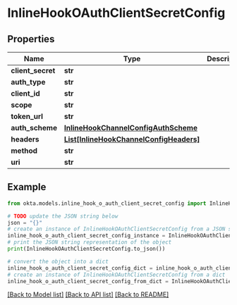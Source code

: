 # InlineHookOAuthClientSecretConfig


## Properties

Name | Type | Description | Notes
------------ | ------------- | ------------- | -------------
**client_secret** | **str** |  | [optional] 
**auth_type** | **str** |  | [optional] 
**client_id** | **str** |  | [optional] 
**scope** | **str** |  | [optional] 
**token_url** | **str** |  | [optional] 
**auth_scheme** | [**InlineHookChannelConfigAuthScheme**](InlineHookChannelConfigAuthScheme.md) |  | [optional] 
**headers** | [**List[InlineHookChannelConfigHeaders]**](InlineHookChannelConfigHeaders.md) |  | [optional] 
**method** | **str** |  | [optional] 
**uri** | **str** |  | [optional] 

## Example

```python
from okta.models.inline_hook_o_auth_client_secret_config import InlineHookOAuthClientSecretConfig

# TODO update the JSON string below
json = "{}"
# create an instance of InlineHookOAuthClientSecretConfig from a JSON string
inline_hook_o_auth_client_secret_config_instance = InlineHookOAuthClientSecretConfig.from_json(json)
# print the JSON string representation of the object
print(InlineHookOAuthClientSecretConfig.to_json())

# convert the object into a dict
inline_hook_o_auth_client_secret_config_dict = inline_hook_o_auth_client_secret_config_instance.to_dict()
# create an instance of InlineHookOAuthClientSecretConfig from a dict
inline_hook_o_auth_client_secret_config_from_dict = InlineHookOAuthClientSecretConfig.from_dict(inline_hook_o_auth_client_secret_config_dict)
```
[[Back to Model list]](../README.md#documentation-for-models) [[Back to API list]](../README.md#documentation-for-api-endpoints) [[Back to README]](../README.md)


